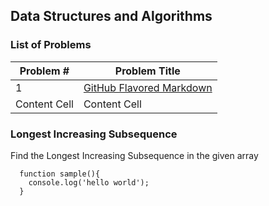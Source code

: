 ## Data Structures and Algorithms

### List of Problems

| Problem #  | Problem Title |
| ------------- | ------------- |
| 1  | [GitHub Flavored Markdown](https://guides.github.com/features/mastering-markdown/)  |
| Content Cell  | Content Cell  |

### Longest Increasing Subsequence

Find the Longest Increasing Subsequence in the given array

```
  function sample(){
    console.log('hello world');
  }
```

